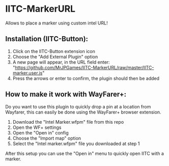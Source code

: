 # IITC-MarkerURL
Allows to place a marker using custom intel URL!

Installation (IITC-Button):
---
1. Click on the IITC-Button extension icon
2. Choose the "Add External Plugin" option
3. A new page will appear, in the URL field enter: "https://github.com/MrJPGames/IITC-MarkerURL/raw/master/IITC-marker.user.js"
4. Press the arrows or enter to confirm, the plugin should then be added

How to make it work with WayFarer+:
---
Do you want to use this plugin to quickly drop a pin at a location from Wayfarer, this can easily be done using the WayFarer+ browser extension.
1. Download the "Intel Marker.wfpm" file from this repo
2. Open the WF+ settings
3. Open the "Open in" config
4. Choose the "Import map" option
5. Select the "Intel marker.wfpm" file you downloaded at step 1

After this setup you can use the "Open in" menu to quickly open IITC with a marker.

